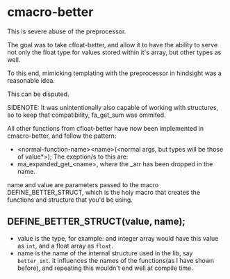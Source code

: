 # cmacro-better

This is severe abuse of the preprocessor.

The goal was to take cfloat-better, and allow it to have the ability to serve not only the float type for values stored within it's array, but other types as well.

To this end, mimicking templating with the preprocessor in hindsight was a reasonable idea.

This can be disputed.

SIDENOTE: It was unintentionally also capable of working with structures, so to keep that compatibility, fa_get_sum was ommited.

All other functions from cfloat-better have now been implemented in cmacro-better, and follow the pattern: 
 - <normal-function-name\><name\>(<normal args, but types will be those of value*\>);
 The exeption/s to this are:
  - ma_expanded_get_<name\>, where the _arr has been dropped in the name.

name and value are parameters passed to the macro DEFINE_BETTER_STRUCT, which is the holy macro that creates the functions and structure that you'd be using.

## DEFINE_BETTER_STRUCT(value, name);

 - value is the type, for example: and integer array would have this value as `int`, and a float array as `float`.
 - name is the name of the internal structure used in the lib, say `better_int`. it influences the names of the functions(as I have shown before), and repeating this wouldn't end well at compile time.

